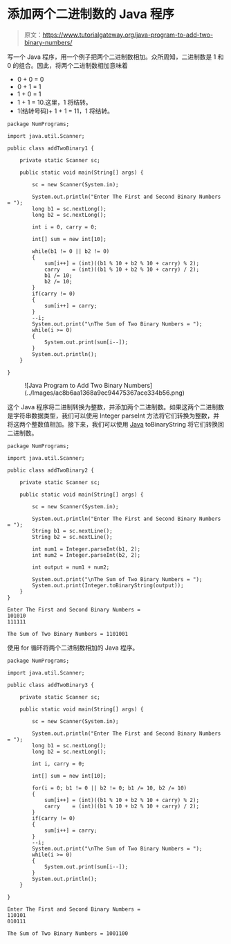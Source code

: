 # 添加两个二进制数的 Java 程序

> 原文：<https://www.tutorialgateway.org/java-program-to-add-two-binary-numbers/>

写一个 Java 程序，用一个例子把两个二进制数相加。众所周知，二进制数是 1 和 0 的组合。因此，将两个二进制数相加意味着

*   0 + 0 = 0
*   0 + 1 = 1
*   1 + 0 = 1
*   1 + 1 = 10.这里，1 将结转。
*   1(结转号码)+ 1 + 1 = 11，1 将结转。

```
package NumPrograms;

import java.util.Scanner;

public class addTwoBinary1 {

	private static Scanner sc;

	public static void main(String[] args) {

		sc = new Scanner(System.in);

		System.out.println("Enter The First and Second Binary Numbers = ");	
		long b1 = sc.nextLong();
		long b2 = sc.nextLong();

		int i = 0, carry = 0;

		int[] sum = new int[10];

		while(b1 != 0 || b2 != 0)
		{
			sum[i++] = (int)((b1 % 10 + b2 % 10 + carry) % 2);
			carry    = (int)((b1 % 10 + b2 % 10 + carry) / 2);
			b1 /= 10;
			b2 /= 10;
		}
		if(carry != 0)
		{
			sum[i++] = carry;
		}
		--i;
		System.out.print("\nThe Sum of Two Binary Numbers = ");
		while(i >= 0)
		{
			System.out.print(sum[i--]);
		}
		System.out.println();
	}

}
```

<figure class="wp-block-image size-large">![Java Program to Add Two Binary Numbers](../Images/ac8b6aa1368a9ec94475367ace334b56.png)</figure>

这个 Java 程序将二进制转换为整数，并添加两个二进制数。如果这两个二进制数是字符串数据类型，我们可以使用 Integer parseInt 方法将它们转换为整数，并将这两个整数值相加。接下来，我们可以使用 [Java](https://www.tutorialgateway.org/learn-java-programs/) toBinaryString 将它们转换回二进制数。

```
package NumPrograms;

import java.util.Scanner;

public class addTwoBinary2 {

	private static Scanner sc;

	public static void main(String[] args) {

		sc = new Scanner(System.in);

		System.out.println("Enter The First and Second Binary Numbers = ");	
		String b1 = sc.nextLine();
		String b2 = sc.nextLine();

		int num1 = Integer.parseInt(b1, 2);
		int num2 = Integer.parseInt(b2, 2);

		int output = num1 + num2;

		System.out.print("\nThe Sum of Two Binary Numbers = ");
		System.out.print(Integer.toBinaryString(output));
	}
}
```

```
Enter The First and Second Binary Numbers = 
101010
111111

The Sum of Two Binary Numbers = 1101001
```

使用 for 循环将两个二进制数相加的 Java 程序。

```
package NumPrograms;

import java.util.Scanner;

public class addTwoBinary3 {

	private static Scanner sc;

	public static void main(String[] args) {

		sc = new Scanner(System.in);

		System.out.println("Enter The First and Second Binary Numbers = ");	
		long b1 = sc.nextLong();
		long b2 = sc.nextLong();

		int i, carry = 0;

		int[] sum = new int[10];

		for(i = 0; b1 != 0 || b2 != 0; b1 /= 10, b2 /= 10)
		{
			sum[i++] = (int)((b1 % 10 + b2 % 10 + carry) % 2);
			carry    = (int)((b1 % 10 + b2 % 10 + carry) / 2);		
		}
		if(carry != 0)
		{
			sum[i++] = carry;
		}
		--i;
		System.out.print("\nThe Sum of Two Binary Numbers = ");
		while(i >= 0)
		{
			System.out.print(sum[i--]);
		}
		System.out.println();
	}

}
```

```
Enter The First and Second Binary Numbers = 
110101
010111

The Sum of Two Binary Numbers = 1001100
```